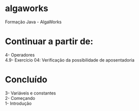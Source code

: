 # algaworks
Formação Java - AlgaWorks

# Continuar a partir de:
4- Operadores<br>
4.9- Exercício 04: Verificação da possibilidade de aposentadoria<br> 

# Concluído
3- Variáveis e constantes<br>
2- Começando<br>
1- Introdução<br>